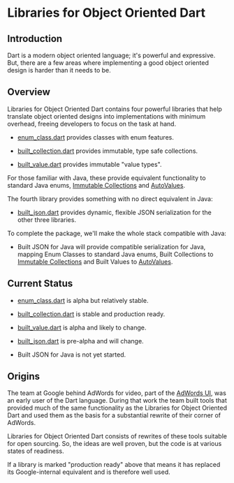 # Libraries for Object Oriented Dart

## Introduction

Dart is a modern object oriented language; it's powerful and expressive. But,
there are a few areas where implementing a good object oriented design is harder
than it needs to be.


## Overview

Libraries for Object Oriented Dart contains four powerful libraries that help
translate object oriented designs into implementations with minimum overhead,
freeing developers to focus on the task at hand.

* [enum_class.dart](https://github.com/google/enum_class.dart#enum-classes-for-dart)
  provides classes with enum features.
  
* [built_collection.dart](https://github.com/google/built_collection.dart#built-collections-for-dart)
  provides immutable, type safe collections.
  
* [built_value.dart](https://github.com/google/built_value.dart#built-values-for-dart)
  provides immutable "value types".

For those familiar with Java, these provide equivalent functionality to
standard Java enums,
[Immutable Collections](https://github.com/google/guava/wiki/ImmutableCollectionsExplained)
and
[AutoValues](https://github.com/google/auto/tree/master/value#autovalue).

The fourth library provides something with no direct equivalent in Java:
  
* [built_json.dart](https://github.com/google/built_json.dart#built-json-for-dart)
  provides dynamic, flexible JSON serialization for the other three libraries.

To complete the package, we'll make the whole stack compatible with Java:

* Built JSON for Java will provide compatible serialization for Java,
  mapping Enum Classes to standard Java enums, Built Collections to
  [Immutable Collections](https://github.com/google/guava/wiki/ImmutableCollectionsExplained)
  and Built Values to [AutoValues](https://github.com/google/auto/tree/master/value#autovalue).


  
## Current Status

* [enum_class.dart](https://github.com/google/enum_class.dart#enum-classes-for-dart)
  is alpha but relatively stable.
  
* [built_collection.dart](https://github.com/google/built_collection.dart#built-collections-for-dart)
  is stable and production ready.
  
* [built_value.dart](https://github.com/google/built_value.dart#built-values-for-dart)
  is alpha and likely to change.
  
* [built_json.dart](https://github.com/google/built_json.dart#built-json-for-dart)
  is pre-alpha and will change.
  
* Built JSON for Java is not yet started.


## Origins

The team at Google behind AdWords for video, part of the
[AdWords UI](adwords.google.com), was an early user of the Dart language.
During that work the team built tools that provided much of the same
functionality as the Libraries for Object Oriented Dart and used them as the
basis for a substantial rewrite of their corner of AdWords.

Libraries for Object Oriented Dart consists of rewrites of these tools suitable
for open sourcing. So, the ideas are well proven, but the code is at various
states of readiness.

If a library is marked "production ready" above that means it has replaced its
Google-internal equivalent and is therefore well used.

